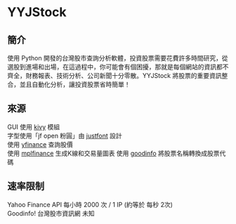 # YYJStock
## 簡介
使用 Python 開發的台灣股市查詢分析軟體，投資股票需要花費許多時間研究，從選股到進場和出場，在這過程中，你可能會有個困擾，那就是每個網站的資訊都不齊全，財務報表、技術分析、公司新聞十分零散。YYJStock 將股票的重要資訊整合，並且自動化分析，讓投資股票省時簡單！
## 來源
GUI 使用 [kivy](https://github.com/kivy/kivy) 模組  
字型使用「jf open 粉圓」由 [justfont](https://github.com/justfont/open-huninn-font) 設計  
使用 [yfinance](https://github.com/ranaroussi/yfinance) 查詢股價  
使用 [mplfinance](https://github.com/matplotlib/mplfinance) 生成K線和交易量圖表 
使用 [goodinfo](https://goodinfo.tw) 將股票名稱轉換成股票代碼   
## 速率限制
Yahoo Finance API 每小時 2000 次 / 1 IP (約等於 每秒 2次)  
Goodinfo! 台灣股市資訊網 未知  
